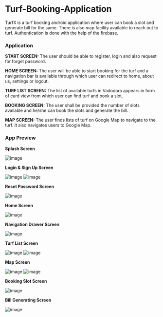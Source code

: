 # Turf-Booking-Application
TurfX is a turf booking android application where user can book a slot and generate bill for the same. There is also map facility available to reach out
to turf. Authentication is done with the help of the firebase.

<h3>Application</h3>

<b>START SCREEN:</b>
The user should be able to register, login and also request for forget password.

<b>HOME SCREEN:</b>
The user will be able to start booking for the turf and a navigation bar is available through which user can redirect to home, about us, settings or logout.

<b>TURF LIST SCREEN:</b>
The list of available turfs in Vadodara appears in form of card view from which user can find turf and book a slot.

<b>BOOKING SCREEN:</b>
The user shall be provided the number of slots available and he/she can book the slots and generate the bill.

<b>MAP SCREEN:</b>
The user finds lists of turf on Google Map to navigate to the turf. It also navigates users to Google Map.

<h3>App Preview </h3>

<b>Splash Screen</b>

![image](https://github.com/sonishivam1402/Turf-Booking-Application/assets/109283580/4b580a3c-af3c-47d9-b15c-015f108c03e4)

<b>Login & Sign Up Screen</b>

![image](https://github.com/sonishivam1402/Turf-Booking-Application/assets/109283580/0b164e47-caea-46d6-8365-bd82178c3e8e)
![image](https://github.com/sonishivam1402/Turf-Booking-Application/assets/109283580/c982f092-b089-4fdd-a52e-89c193a70438)

<b>Reset Password Screen</b>

![image](https://github.com/sonishivam1402/Turf-Booking-Application/assets/109283580/ba2e35cd-6060-4796-b7fa-059ebdb155ab)

<b>Home Screen</b>

![image](https://github.com/sonishivam1402/Turf-Booking-Application/assets/109283580/25e8829a-5827-4236-b8fd-7b5282f8ce62)

<b>Navigation Drawer Screen</b>

![image](https://github.com/sonishivam1402/Turf-Booking-Application/assets/109283580/9de78f91-fa2c-4c20-8145-ccb47dafd45d)

<b>Turf List Screen</b>

![image](https://github.com/sonishivam1402/Turf-Booking-Application/assets/109283580/ab23ce54-ee1f-4ba9-bb2a-e3b17be48dde)
![image](https://github.com/sonishivam1402/Turf-Booking-Application/assets/109283580/c0215014-5ecc-4be1-9cc3-39a715aff337)

<b>Map Screen</b>

![image](https://github.com/sonishivam1402/Turf-Booking-Application/assets/109283580/a679ec12-24b1-42fc-83e1-fc05fbaa9f1c)
![image](https://github.com/sonishivam1402/Turf-Booking-Application/assets/109283580/41cc8e1d-d590-42d0-adbe-434d1bba9a28)

<b>Booking Slot Screen</b>

![image](https://github.com/sonishivam1402/Turf-Booking-Application/assets/109283580/7dbe8ac4-7214-421e-8f6e-947fb2417b50)

<b>Bill Generating Screen</b>

![image](https://github.com/sonishivam1402/Turf-Booking-Application/assets/109283580/3f337dac-402e-4bea-9331-291e4a2053d6)
